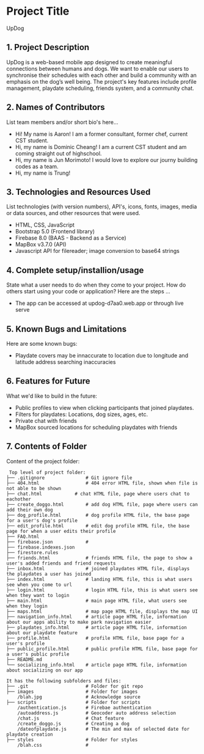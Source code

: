 # Project Title
UpDog

## 1. Project Description
UpDog is a web-based mobile app designed to create meaningful connections between humans and dogs. We want to enable our users to synchronise their schedules with each other and build a community with an emphasis on the dog’s well being. The project's key features include profile management, playdate scheduling, friends system, and a community chat.

## 2. Names of Contributors
List team members and/or short bio's here... 
* Hi! My name is Aaron! I am a former consultant, former chef, current CST student. 
* Hi, my name is Dominic Cheang! I am a current CST student and am coming straight out of highschool.
* Hi, my name is Jun Morimoto! I would love to explore our journy building codes as a team. 
* Hi, my name is Trung!
	
## 3. Technologies and Resources Used
List technologies (with version numbers), API's, icons, fonts, images, media or data sources, and other resources that were used.
* HTML, CSS, JavaScript
* Bootstrap 5.0 (Frontend library)
* Firebase 8.0 (BAAS - Backend as a Service)
* MapBox v3.7.0 (API)
* Javascript API for filereader; image conversion to base64 strings

## 4. Complete setup/installion/usage
State what a user needs to do when they come to your project.  How do others start using your code or application?
Here are the steps ...
* The app can be accessed at updog-d7aa0.web.app or through live serve

## 5. Known Bugs and Limitations
Here are some known bugs:
* Playdate covers may be innaccurate to location due to longitude and latitude address searching inaccuracies

## 6. Features for Future
What we'd like to build in the future:
* Public profiles to view when clicking participants that joined playdates. 
* Filters for playdates: Locations, dog sizes, ages, etc. 
* Private chat with friends
* MapBox sourced locations for scheduling playdates with friends
	
## 7. Contents of Folder
Content of the project folder:

```
 Top level of project folder: 
├── .gitignore               # Git ignore file
├── 404.html                 # 404 error HTML file, shown when file is not able to be shown
├── chat.html		     # chat HTML file, page where users chat to eachother
├── create_doggo.html        # add dog HTML file, page where users can add their own dog
├── dog_profile.html         # dog profile HTML file, the base page for a user's dog's profile
├── edit_profile.html        # edit dog profile HTML file, the base page for when a user edits their profile
├── FAQ.html                 
├── firebase.json            # 
├── firebase.indexes.json
├── firestore.rules
├── friends.html             # friends HTML file, the page to show a user's added friends and friend requests
├── inbox.html               # joined playdates HTML file, displays the playdates a user has joined
├── index.html               # landing HTML file, this is what users see when you come to url
├── login.html               # login HTML file, this is what users see when they want to login
├── main.html          	     # main page HTML file, what users see when they login
├── maps.html                # map page HTML file, displays the map UI
├── navigation_info.html     # article page HTML file, information about our apps ability to make park navigation easier
├── playdates_info.html      # article page HTML file, information about our playdate feature
├── profile.html             # profile HTML file, base page for a user's profile
├── public_profile.html      # public profile HTML file, base page for a user's public profile
├── README.md
└── socializing_info.html    # article page HTML file, information about socializing on our app

It has the following subfolders and files:
├── .git                     # Folder for git repo
├── images                   # Folder for images
    /blah.jpg                # Acknowledge source
├── scripts                  # Folder for scripts
    /authentication.js       # Firebae authentication
    /autoaddress.js          # Geocoder auto address selection
    /chat.js                 # Chat feature
    /create_doggo.js         # Creating a dog
    /dateofplaydate.js       # The min and max of selected date for playdate creation 
├── styles                   # Folder for styles
    /blah.css                # 



```


